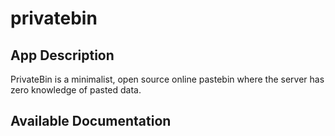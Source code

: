 # privatebin

## App Description

PrivateBin is a minimalist, open source online pastebin where the server has zero knowledge of pasted data.

## Available Documentation

